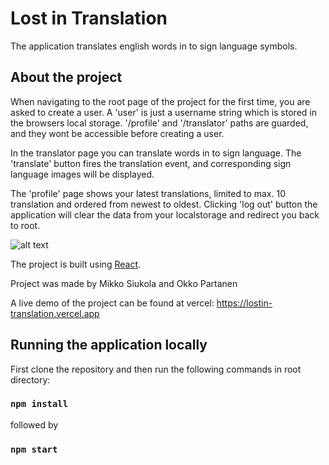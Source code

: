 # Lost in Translation
The application translates english words in to sign language symbols.

## About the project
When navigating to the root page of the project for the first time, you are asked to create a user.
A 'user' is just a username string which is stored in the browsers local storage. '/profile' and '/translator' paths are guarded,
and they wont be accessible before creating a user.

In the translator page you can translate words in to sign language. The 'translate' button fires the translation event, and corresponding sign language images will be displayed.

The 'profile' page shows your latest translations, limited to max. 10 translation and ordered from newest to oldest. Clicking 'log out' button the application will clear the data from your localstorage and redirect you back to root.

![alt text](https://i.imgur.com/XKkpyiJ.png)

The project is built using [React](https://reactjs.org).

Project was made by Mikko Siukola and Okko Partanen

A live demo of the project can be found at vercel:
https://lostin-translation.vercel.app

## Running the application locally
First clone the repository and then run the following commands in root directory:
### `npm install`
followed by
### `npm start`
